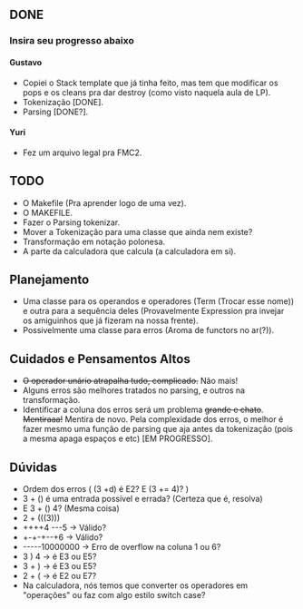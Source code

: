 ## DONE
### Insira seu progresso abaixo
#### Gustavo
- Copiei o Stack template que já tinha feito, mas tem que modificar os pops e os
cleans pra dar destroy (como visto naquela aula de LP).
- Tokenização [DONE].
- Parsing [DONE?].

#### Yuri
- Fez um arquivo legal pra FMC2.

## TODO
- O Makefile (Pra aprender logo de uma vez).
- O MAKEFILE.
- Fazer o Parsing tokenizar.
- Mover a Tokenização para uma classe que ainda nem existe?
- Transformação em notação polonesa.
- A parte da calculadora que calcula (a calculadora em si).

## Planejamento
- Uma classe para os operandos e operadores (Term (Trocar esse nome)) e outra
para a sequência deles (Provavelmente Expression pra invejar os amiguinhos que
já fizeram na nossa frente).
- Possivelmente uma classe para erros (Aroma de functors no ar(?)).

## Cuidados e Pensamentos Altos
- ~~O operador unário atrapalha tudo, complicado.~~ Não mais!
- Alguns erros são melhores tratados no parsing, e outros na transformação.
- Identificar a coluna dos erros será um problema ~~grande e chato~~. ~~Mentiraaa!~~
Mentira de novo. Pela complexidade dos erros, o melhor é fazer mesmo uma função de
parsing que aja antes da tokenização (pois a mesma apaga espaços e etc) [EM PROGRESSO].

## Dúvidas
- Ordem dos erros ( (3 +d) é E2? E (3 += 4)? )
- 3 + () é uma entrada possível e errada? (Certeza que é, resolva)
- E 3 + () 4? (Mesma coisa)
- 2 + (((3)))
- ++++4 ---5 -> Válido?
- +-+-+--+6 -> Válido?
- -----10000000 -> Erro de overflow na coluna 1 ou 6?
- 3 ) 4 -> é E3 ou E5?
- 3 + ) -> é E3 ou E5?
- 2 + ( -> é E2 ou E7?
- Na calculadora, nós temos que converter os operadores em "operações" ou faz
com algo estilo switch case?
